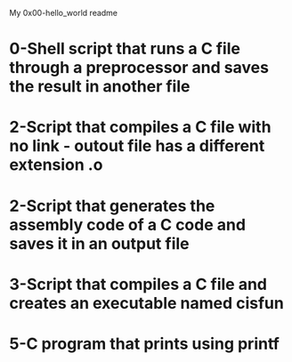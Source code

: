 My 0x00-hello_world readme
# 0-Shell script that runs a C file through a preprocessor and saves the result in another file
# 2-Script that compiles a C file with no link - outout file has a different extension .o
# 2-Script that generates the assembly code of a C code and saves it in an output file
# 3-Script that compiles a C file and creates an executable named cisfun
# 5-C program that prints using printf
